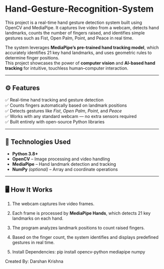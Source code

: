 # Hand-Gesture-Recognition-System
This project is a real-time hand gesture detection system built using OpenCV and MediaPipe. It captures live video from a webcam, detects hand landmarks, counts the number of fingers raised, and identifies simple gestures such as Fist, Open Palm, Point, and Peace in real time.

The system leverages **MediaPipe’s pre-trained hand tracking model**, which accurately identifies 21 key hand landmarks, and uses geometric rules to determine finger positions.  
This project showcases the power of **computer vision** and **AI-based hand tracking** for intuitive, touchless human–computer interaction.

---

## ⚙️ Features
✅ Real-time hand tracking and gesture detection  
✅ Counts fingers automatically based on landmark positions  
✅ Detects gestures like *Fist*, *Open Palm*, *Point*, and *Peace*  
✅ Works with any standard webcam — no extra sensors required  
✅ Built entirely with open-source Python libraries  

---

## 🧩 Technologies Used
- **Python 3.8+**  
- **OpenCV** – Image processing and video handling  
- **MediaPipe** – Hand landmark detection and tracking  
- **NumPy** *(optional)* – Array and coordinate operations  

---

## 🖥️ How It Works
1. The webcam captures live video frames.  
2. Each frame is processed by **MediaPipe Hands**, which detects 21 key landmarks on each hand.  
3. The program analyzes landmark positions to count raised fingers.  
4. Based on the finger count, the system identifies and displays predefined gestures in real time.

2. Install Dependencies:
   pip install opencv-python mediapipe numpy



Created By:
Darshan Krishna
